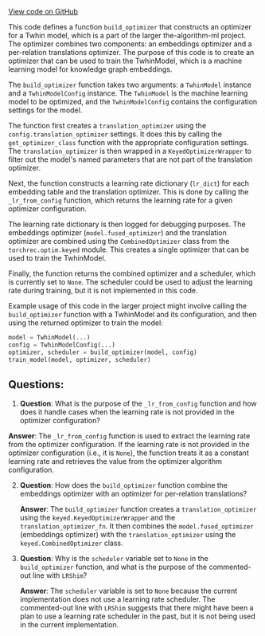 [View code on GitHub](https://github.com/twitter/the-algorithm-ml/blob/master/projects/twhin/optimizer.py)

This code defines a function `build_optimizer` that constructs an optimizer for a Twhin model, which is a part of the larger the-algorithm-ml project. The optimizer combines two components: an embeddings optimizer and a per-relation translations optimizer. The purpose of this code is to create an optimizer that can be used to train the TwhinModel, which is a machine learning model for knowledge graph embeddings.

The `build_optimizer` function takes two arguments: a `TwhinModel` instance and a `TwhinModelConfig` instance. The `TwhinModel` is the machine learning model to be optimized, and the `TwhinModelConfig` contains the configuration settings for the model.

The function first creates a `translation_optimizer` using the `config.translation_optimizer` settings. It does this by calling the `get_optimizer_class` function with the appropriate configuration settings. The `translation_optimizer` is then wrapped in a `KeyedOptimizerWrapper` to filter out the model's named parameters that are not part of the translation optimizer.

Next, the function constructs a learning rate dictionary (`lr_dict`) for each embedding table and the translation optimizer. This is done by calling the `_lr_from_config` function, which returns the learning rate for a given optimizer configuration.

The learning rate dictionary is then logged for debugging purposes. The embeddings optimizer (`model.fused_optimizer`) and the translation optimizer are combined using the `CombinedOptimizer` class from the `torchrec.optim.keyed` module. This creates a single optimizer that can be used to train the TwhinModel.

Finally, the function returns the combined optimizer and a scheduler, which is currently set to `None`. The scheduler could be used to adjust the learning rate during training, but it is not implemented in this code.

Example usage of this code in the larger project might involve calling the `build_optimizer` function with a TwhinModel and its configuration, and then using the returned optimizer to train the model:

```python
model = TwhinModel(...)
config = TwhinModelConfig(...)
optimizer, scheduler = build_optimizer(model, config)
train_model(model, optimizer, scheduler)
```
## Questions: 
 1. **Question**: What is the purpose of the `_lr_from_config` function and how does it handle cases when the learning rate is not provided in the optimizer configuration?

   **Answer**: The `_lr_from_config` function is used to extract the learning rate from the optimizer configuration. If the learning rate is not provided in the optimizer configuration (i.e., it is `None`), the function treats it as a constant learning rate and retrieves the value from the optimizer algorithm configuration.

2. **Question**: How does the `build_optimizer` function combine the embeddings optimizer with an optimizer for per-relation translations?

   **Answer**: The `build_optimizer` function creates a `translation_optimizer` using the `keyed.KeyedOptimizerWrapper` and the `translation_optimizer_fn`. It then combines the `model.fused_optimizer` (embeddings optimizer) with the `translation_optimizer` using the `keyed.CombinedOptimizer` class.

3. **Question**: Why is the `scheduler` variable set to `None` in the `build_optimizer` function, and what is the purpose of the commented-out line with `LRShim`?

   **Answer**: The `scheduler` variable is set to `None` because the current implementation does not use a learning rate scheduler. The commented-out line with `LRShim` suggests that there might have been a plan to use a learning rate scheduler in the past, but it is not being used in the current implementation.